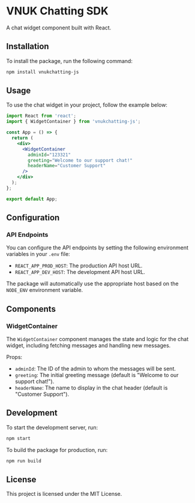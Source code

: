 # VNUK Chatting SDK

A chat widget component built with React.

## Installation

To install the package, run the following command:

```bash
npm install vnukchatting-js
```

## Usage

To use the chat widget in your project, follow the example below:

```jsx
import React from 'react';
import { WidgetContainer } from 'vnukchatting-js';

const App = () => {
  return (
    <div>
      <WidgetContainer 
        adminId="123321" 
        greeting="Welcome to our support chat!" 
        headerName="Customer Support" 
      />
    </div>
  );
};

export default App;
```

## Configuration

### API Endpoints

You can configure the API endpoints by setting the following environment variables in your `.env` file:

- `REACT_APP_PROD_HOST`: The production API host URL.
- `REACT_APP_DEV_HOST`: The development API host URL.

The package will automatically use the appropriate host based on the `NODE_ENV` environment variable.

## Components

### WidgetContainer

The `WidgetContainer` component manages the state and logic for the chat widget, including fetching messages and handling new messages.

Props:

- `adminId`: The ID of the admin to whom the messages will be sent.
- `greeting`: The initial greeting message (default is "Welcome to our support chat!").
- `headerName`: The name to display in the chat header (default is "Customer Support").

## Development

To start the development server, run:

```bash
npm start
```

To build the package for production, run:

```bash
npm run build
```

## License

This project is licensed under the MIT License.
